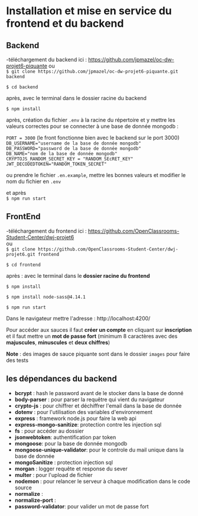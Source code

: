 # Installation et mise en service du frontend et du backend

## Backend
-téléchargement du backend ici : https://github.com/jpmazel/oc-dw-projet6-piquante
ou   
`$ git clone https://github.com/jpmazel/oc-dw-projet6-piquante.git backend `

`$ cd backend`

après, avec le terminal dans le dossier racine du backend  

`$ npm install `

après, création du fichier `.env` à la racine du répertoire et y mettre les valeurs correctes pour se connecter à une base de donnée mongodb : 

`PORT = 3000` (le front fonctionne bien avec le backend sur le port 3000)  
`DB_USERNAME="username de la base de donnée mongodb"`  
`DB_PASSWORD="password de la base de donnée mongodb"`  
`DB_NAME="nom de la base de donnée mongodb"`  
`CRYPTOJS_RANDOM_SECRET_KEY = "RANDOM_SEcRET_KEY"`  
`JWT_DECODEDTOKEN="RANDOM_TOKEN_SECRET"`  

ou prendre le fichier `.en.example`, mettre les bonnes valeurs et modifier le nom du fichier en `.env`

et après   
`$ npm run start `

## FrontEnd
-téléchargement du frontend ici : https://github.com/OpenClassrooms-Student-Center/dwj-projet6   
ou  
`$ git clone https://github.com/OpenClassrooms-Student-Center/dwj-projet6.git frontend ` 

`$ cd frontend`

après :
avec le terminal dans le **dossier racine du frontend**

`$ npm install`

`$ npm install node-sass@4.14.1`

`$ npm run start`

Dans le navigateur mettre l'adresse : http://localhost:4200/

Pour accéder aux sauces il faut **créer un compte** en cliquant sur **inscription** et il faut mettre un **mot de passe fort** (minimum 8 caractères avec des **majuscules**, **minuscules** et **deux chiffres**)   


**Note** :  des images de sauce piquante sont dans le dossier `images` pour faire des tests

## les dépendances du backend
- **bcrypt** : hash le password avant de le stocker dans la base de donné
- **body-parser** : pour parser la requêtre qui vient du navigateur
- **crypto-js** : pour chiffrer et déchiffrer l'email dans la base de donnée
- **dotenv** : pour l'utilisation des variables d'environnement
- **express** : framework node.js pour faire la web api
- **express-mongo-sanitize**: protection contre les injection sql
- **fs** : pour accéder au dossier
- **jsonwebtoken**: authentification par token
- **mongoose**: pour la base de donnée mongodb
- **mongoose-unique-validator**: pour le controle du mail unique dans la base de donnée
- **mongoSanitize** : protection injection sql
- **morgan** : logger requête et response du sever
- **multer** : pour l'upload de fichier
- **nodemon** : pour relancer le serveur à chaque modification dans le code source
- **normalize** : 
- **normalize-port** : 
- **password-validator**: pour valider un mot de passe fort 


